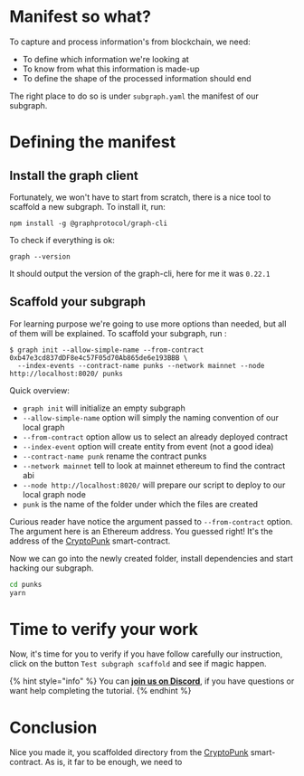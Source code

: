# Manifest so what?

To capture and process information's from blockchain, we need:

- To define which information we're looking at
- To know from what this information is made-up
- To define the shape of the processed information should end

The right place to do so is under `subgraph.yaml` the manifest of our subgraph.

# Defining the manifest

## Install the graph client

Fortunately, we won't have to start from scratch, there is a nice tool to scaffold a new subgraph. To install it, run:

```text
npm install -g @graphprotocol/graph-cli
```

To check if everything is ok:

```text
graph --version
```

It should output the version of the graph-cli, here for me it was `0.22.1`

## Scaffold your subgraph

For learning purpose we're going to use more options than needed, but all of them will be explained. To scaffold your subgraph, run :

```text
$ graph init --allow-simple-name --from-contract 0xb47e3cd837dDF8e4c57F05d70Ab865de6e193BBB \
  --index-events --contract-name punks --network mainnet --node http://localhost:8020/ punks
```

Quick overview:

- `graph init` will initialize an empty subgraph
- `--allow-simple-name` option will simply the naming convention of our local graph
- `--from-contract` option allow us to select an already deployed contract
- `--index-event` option will create entity from event (not a good idea)
- `--contract-name punk` rename the contract punks
- `--network mainnet` tell to look at mainnet ethereum to find the contract abi
- `--node http://localhost:8020/` will prepare our script to deploy to our local graph node
- `punk` is the name of the folder under which the files are created

Curious reader have notice the argument passed to `--from-contract` option. The argument here is an Ethereum address. You guessed right! It's the address of the [CryptoPunk](https://www.larvalabs.com/cryptopunks) smart-contract.

Now we can go into the newly created folder, install dependencies and start hacking our subgraph.

```bash
cd punks
yarn
```

# Time to verify your work

Now, it's time for you to verify if you have follow carefully our instruction, click on the button `Test subgraph scaffold` and see if magic happen.

{% hint style="info" %}
You can [**join us on Discord**](https://discord.gg/fszyM7K), if you have questions or want help completing the tutorial.
{% endhint %}

# Conclusion

Nice you made it, you scaffolded directory from the [CryptoPunk](https://www.larvalabs.com/cryptopunks) smart-contract. As is, it far to be enough, we need to
